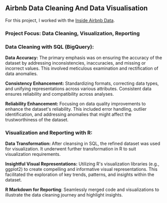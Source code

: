 ## Airbnb Data Cleaning And Data Visualisation

For this project, I worked with the [Inside Airbnb Data](http://insideairbnb.com/get-the-data).

### Project Focus: Data Cleaning, Visualization, Reporting

### Data Cleaning with SQL (BigQuery):

**Data Accuracy:** The primary emphasis was on ensuring the accuracy of the dataset by addressing inconsistencies, inaccuracies, and missing or incorrect values. This involved meticulous examination and rectification of data anomalies.

**Consistency Enhancement:** Standardizing formats, correcting data types, and unifying representations across various attributes. Consistent data ensures reliability and compatibility across analyses.

**Reliability Enhancement:** Focusing on data quality improvements to enhance the dataset's reliability. This included error handling, outlier identification, and addressing anomalies that might affect the trustworthiness of the dataset.


### Visualization and Reporting with R:

**Data Transformation:** After cleansing in SQL, the refined dataset was used for visualization. It underwent further transformation in R to suit visualization requirements.

**Insightful Visual Representations:** Utilizing R's visualization libraries (e.g., ggplot2) to create compelling and informative visual representations. This facilitated the exploration of key trends, patterns, and insights within the dataset.

**R Markdown for Reporting**:  Seamlessly merged code and visualizations to illustrate the data cleaning journey and highlight insights.

